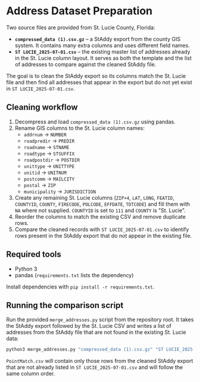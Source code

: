 # Address Dataset Preparation

Two source files are provided from St. Lucie County, Florida:

- **`compressed_data (1).csv.gz`** – a StAddy export from the county GIS system. It
  contains many extra columns and uses different field names.
- **`ST LUCIE_2025-07-01.csv`** – the existing master list of addresses already
  in the St. Lucie column layout. It serves as both the template and the list
  of addresses to compare against the cleaned StAddy file.

The goal is to clean the StAddy export so its columns match the St. Lucie file
and then find all addresses that appear in the export but do not yet exist in
`ST LUCIE_2025-07-01.csv`.

## Cleaning workflow

1. Decompress and load `compressed_data (1).csv.gz` using pandas.
2. Rename GIS columns to the St. Lucie column names:
   - `addrnum` → `NUMBER`
   - `roadpredir` → `PREDIR`
   - `roadname` → `STNAME`
   - `roadtype` → `STSUFFIX`
   - `roadpostdir` → `POSTDIR`
   - `unittype` → `UNITTYPE`
   - `unitid` → `UNITNUM`
   - `postcomm` → `MAILCITY`
   - `postal` → `ZIP`
   - `municipality` → `JURISDICTION`
3. Create any remaining St. Lucie columns (`ZIP+4`, `LAT`, `LONG`, `FEATID`, `COUNTYID`, `COUNTY`, `FIRECODE`, `POLCODE`, `EFFDATE`, `TDTCODE`) and fill them with `NA` where not supplied. `COUNTYID` is set to `111` and `COUNTY` is "St. Lucie".
4. Reorder the columns to match the existing CSV and remove duplicate rows.
5. Compare the cleaned records with `ST LUCIE_2025-07-01.csv` to identify rows
   present in the StAddy export that do not appear in the existing file.

## Required tools

- Python 3
- pandas (`requirements.txt` lists the dependency)

Install dependencies with `pip install -r requirements.txt`.

## Running the comparison script

Run the provided `merge_addresses.py` script from the repository root. It takes
the StAddy export followed by the St. Lucie CSV and writes a list of addresses
from the StAddy file that are not found in the existing St. Lucie data:

```bash
python3 merge_addresses.py "compressed_data (1).csv.gz" "ST LUCIE_2025-07-01.csv" PointMatch.csv
```

`PointMatch.csv` will contain only those rows from the cleaned StAddy export that
are not already listed in `ST LUCIE_2025-07-01.csv` and will follow the same
column order.
